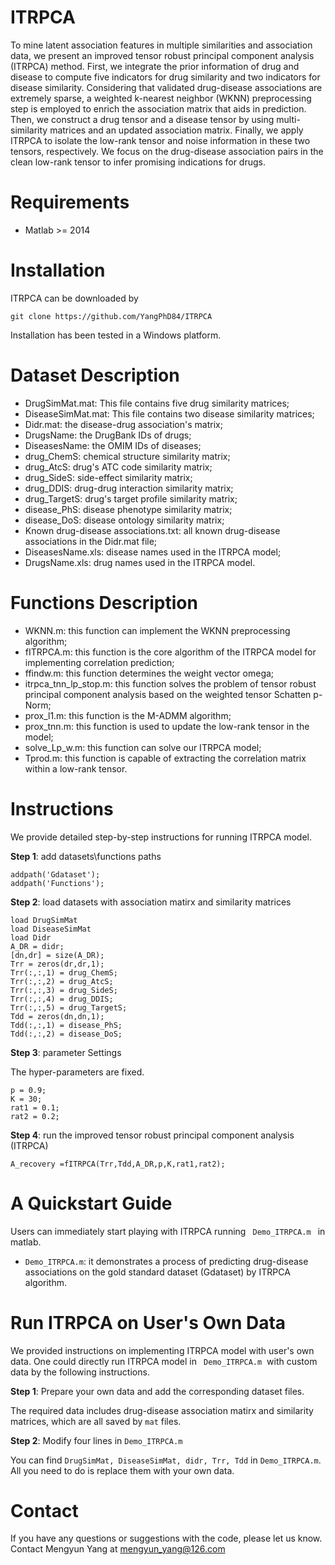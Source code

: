 # ITRPCA 
To mine latent association features in multiple similarities and association data, we present an improved tensor robust principal component analysis (ITRPCA) method. First, we integrate the prior information of drug and disease to compute five indicators for drug similarity and two indicators for disease similarity. Considering that validated drug-disease associations are extremely sparse, a weighted k-nearest neighbor (WKNN) preprocessing step is employed to enrich the association matrix that aids in prediction. Then, we construct a drug tensor and a disease tensor by using multi-similarity matrices and an updated association matrix. Finally, we apply ITRPCA to isolate the low-rank tensor and noise information in these two tensors, respectively. We focus on the drug-disease association pairs in the clean low-rank tensor to infer promising indications for drugs.

# Requirements
* Matlab >= 2014

# Installation
ITRPCA can be downloaded by
```
git clone https://github.com/YangPhD84/ITRPCA
```
Installation has been tested in a Windows platform.

# Dataset Description
* DrugSimMat.mat: This file contains five drug similarity matrices;
* DiseaseSimMat.mat: This file contains two disease similarity matrices;
* Didr.mat: the disease-drug association's matrix;
* DrugsName: the DrugBank IDs of drugs;
* DiseasesName: the OMIM IDs of diseases;
* drug_ChemS: chemical structure similarity matrix;
* drug_AtcS: drug's ATC code similarity matrix;
* drug_SideS: side-effect similarity matrix;
* drug_DDIS: drug-drug interaction similarity matrix;
* drug_TargetS: drug's target profile similarity matrix;
* disease_PhS: disease phenotype similarity matrix;
* disease_DoS: disease ontology similarity matrix;
* Known drug-disease associations.txt: all known drug-disease associations in the Didr.mat file;
* DiseasesName.xls: disease names used in the ITRPCA model;
* DrugsName.xls: drug names used in the ITRPCA model.

# Functions Description
* WKNN.m: this function can implement the WKNN preprocessing algorithm;
* fITRPCA.m: this function is the core algorithm of the ITRPCA model for implementing correlation prediction;
* ffindw.m: this function determines the weight vector omega;
* itrpca_tnn_lp_stop.m: this function solves the problem of tensor robust principal component analysis based on the weighted tensor Schatten p-Norm;
* prox_l1.m: this function is the M-ADMM algorithm;
* prox_tnn.m: this function is used to update the low-rank tensor in the model;
* solve_Lp_w.m: this function can solve our ITRPCA model;
* Tprod.m: this function is capable of extracting the correlation matrix within a low-rank tensor.

# Instructions
We provide detailed step-by-step instructions for running ITRPCA model.

**Step 1**: add datasets\functions paths
```
addpath('Gdataset');
addpath('Functions');
```
**Step 2**: load datasets with association matirx and similarity matrices

```
load DrugSimMat
load DiseaseSimMat
load Didr
A_DR = didr;
[dn,dr] = size(A_DR);
Trr = zeros(dr,dr,1);
Trr(:,:,1) = drug_ChemS;
Trr(:,:,2) = drug_AtcS;
Trr(:,:,3) = drug_SideS;
Trr(:,:,4) = drug_DDIS;
Trr(:,:,5) = drug_TargetS;
Tdd = zeros(dn,dn,1);
Tdd(:,:,1) = disease_PhS;
Tdd(:,:,2) = disease_DoS;
```
**Step 3**: parameter Settings

The hyper-parameters are fixed.
```
p = 0.9; 
K = 30;
rat1 = 0.1;
rat2 = 0.2;
```
**Step 4**: run the improved tensor robust principal component analysis (ITRPCA)
```
A_recovery =fITRPCA(Trr,Tdd,A_DR,p,K,rat1,rat2);
```

# A Quickstart Guide
Users can immediately start playing with ITRPCA running ``` Demo_ITRPCA.m ``` in matlab.
* ```Demo_ITRPCA.m```: it demonstrates a process of predicting drug-disease associations on the gold standard dataset (Gdataset) by ITRPCA algorithm.

# Run ITRPCA on User's Own Data
We provided instructions on implementing ITRPCA model with user's own data. One could directly run ITRPCA model in ``` Demo_ITRPCA.m```  with custom data by the following instructions.

**Step 1**: Prepare your own data and add the corresponding dataset files.

The required data includes drug-disease association matirx and similarity matrices, which are all saved by ```mat``` files.

**Step 2**: Modify four lines in ```Demo_ITRPCA.m```

You can find ```DrugSimMat, DiseaseSimMat, didr, Trr, Tdd``` in ```Demo_ITRPCA.m```. All you need to do is replace them with your own data.

# Contact
If you have any questions or suggestions with the code, please let us know. Contact Mengyun Yang at mengyun_yang@126.com


